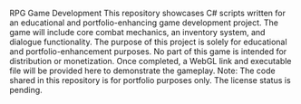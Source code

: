 RPG Game Development
This repository showcases C# scripts written for an educational and portfolio-enhancing game development project. The game will include core combat mechanics, an inventory system, and dialogue functionality.
The purpose of this project is solely for educational and portfolio-enhancement purposes. No part of this game is intended for distribution or monetization.
Once completed, a WebGL link and executable file will be provided here to demonstrate the gameplay.
Note: The code shared in this repository is for portfolio purposes only. The license status is pending.
